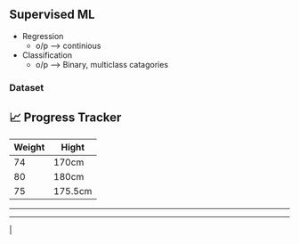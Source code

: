 ## Supervised ML 
- Regression
    - o/p --> continious
- Classification
    - o/p --> Binary, multiclass catagories
      
### Dataset
  ## 📈 Progress Tracker

| Weight     | Hight      | 
|------------|------------|
| 74         |  170cm     | 
| 80         |  180cm     |
| 75         |  175.5cm   |
-----
-----
|
